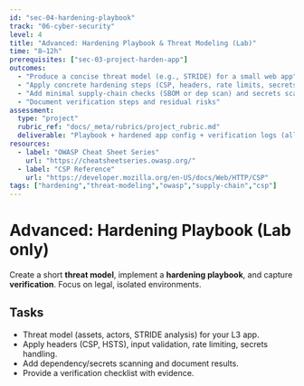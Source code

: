 ```yaml
---
id: "sec-04-hardening-playbook"
track: "06-cyber-security"
level: 4
title: "Advanced: Hardening Playbook & Threat Modeling (Lab)"
time: "8–12h"
prerequisites: ["sec-03-project-harden-app"]
outcomes:
  - "Produce a concise threat model (e.g., STRIDE) for a small web app"
  - "Apply concrete hardening steps (CSP, headers, rate limits, secrets mgmt)"
  - "Add minimal supply-chain checks (SBOM or dep scan) and secrets scanning"
  - "Document verification steps and residual risks"
assessment:
  type: "project"
  rubric_ref: "docs/_meta/rubrics/project_rubric.md"
  deliverable: "Playbook + hardened app config + verification logs (all in a legal lab)"
resources:
  - label: "OWASP Cheat Sheet Series"
    url: "https://cheatsheetseries.owasp.org/"
  - label: "CSP Reference"
    url: "https://developer.mozilla.org/en-US/docs/Web/HTTP/CSP"
tags: ["hardening","threat-modeling","owasp","supply-chain","csp"]
---
```


# Advanced: Hardening Playbook (Lab only)

Create a short **threat model**, implement a **hardening playbook**, and capture **verification**. Focus on legal, isolated environments.

## Tasks
- Threat model (assets, actors, STRIDE analysis) for your L3 app.
- Apply headers (CSP, HSTS), input validation, rate limiting, secrets handling.
- Add dependency/secrets scanning and document results.
- Provide a verification checklist with evidence.